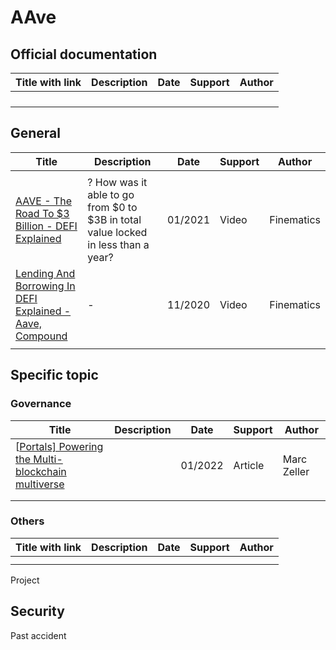 # AAve

## Official documentation

| Title with link | Description | Date | Support | Author |
| --------------- | ----------- | ---- | ------- | ------ |
|                 |             |      |         |        |
|                 |             |      |         |        |
|                 |             |      |         |        |
|                 |             |      |         |        |

## General

| Title                                                        | Description                                                  | Date    | Support | Author     |
| ------------------------------------------------------------ | ------------------------------------------------------------ | ------- | ------- | ---------- |
|                                                              |                                                              |         |         |            |
| [AAVE - The Road To $3 Billion - DEFI Explained](https://www.youtube.com/watch?v=WwE3lUq51gQ) | ? How was it able to go from $0 to $3B in total value locked in less than a year? | 01/2021 | Video   | Finematics |
| [Lending And Borrowing In DEFI Explained - Aave, Compound](https://www.youtube.com/watch?v=aTp9er6S73M) | -                                                            | 11/2020 | Video   | Finematics |
|                                                              |                                                              |         |         |            |



## Specific topic

### Governance

| Title                                                        | Description | Date    | Support | Author      |
| ------------------------------------------------------------ | ----------- | ------- | ------- | ----------- |
| [[Portals\] Powering the Multi-blockchain multiverse](https://governance.aave.com/t/portals-powering-the-multi-blockchain-multiverse/6889) |             | 01/2022 | Article | Marc Zeller |
|                                                              |             |         |         |             |
|                                                              |             |         |         |             |

### Others

| Title with link | Description | Date | Support | Author |
| --------------- | ----------- | ---- | ------- | ------ |
|                 |             |      |         |        |
|                 |             |      |         |        |

Project



## Security

Past accident

